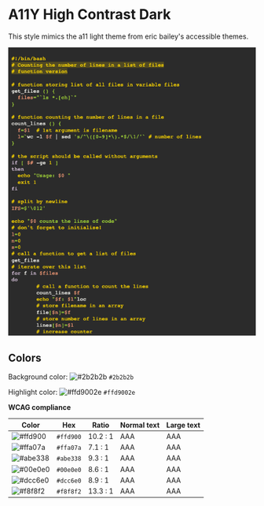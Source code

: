 # A11Y High Contrast Dark

This style mimics the a11 light theme from eric bailey's accessible themes.

![Screenshot of the a11y-high-contrast-dark theme in a bash script](./images/a11y-high-contrast-dark.png)

## Colors

Background color: ![#2b2b2b](https://via.placeholder.com/20/2b2b2b/2b2b2b.png) `#2b2b2b`

Highlight color: ![#ffd9002e](https://via.placeholder.com/20/ffd9002e/ffd9002e.png) `#ffd9002e`

**WCAG compliance**

| Color                                                        | Hex       | Ratio    | Normal text | Large text |
| ------------------------------------------------------------ | --------- | -------- | ----------- | ---------- |
| ![#ffd900](https://via.placeholder.com/20/ffd900/ffd900.png) | `#ffd900` | 10.2 : 1 | AAA         | AAA        |
| ![#ffa07a](https://via.placeholder.com/20/ffa07a/ffa07a.png) | `#ffa07a` | 7.1 : 1  | AAA         | AAA        |
| ![#abe338](https://via.placeholder.com/20/abe338/abe338.png) | `#abe338` | 9.3 : 1  | AAA         | AAA        |
| ![#00e0e0](https://via.placeholder.com/20/00e0e0/00e0e0.png) | `#00e0e0` | 8.6 : 1  | AAA         | AAA        |
| ![#dcc6e0](https://via.placeholder.com/20/dcc6e0/dcc6e0.png) | `#dcc6e0` | 8.9 : 1  | AAA         | AAA        |
| ![#f8f8f2](https://via.placeholder.com/20/f8f8f2/f8f8f2.png) | `#f8f8f2` | 13.3 : 1 | AAA         | AAA        |
